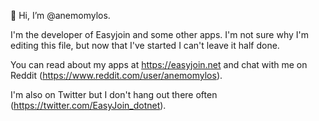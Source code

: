 👋 Hi, I’m @anemomylos.

I'm the developer of Easyjoin and some other apps. I'm not sure why I'm editing this file, but now that I've started I can't leave it half done.

You can read about my apps at https://easyjoin.net and chat with me on Reddit (https://www.reddit.com/user/anemomylos). 

I'm also on Twitter but I don't hang out there often (https://twitter.com/EasyJoin_dotnet).

<!---
anemomylos/anemomylos is a ✨ special ✨ repository because its `README.md` (this file) appears on your GitHub profile.
You can click the Preview link to take a look at your changes.
--->
